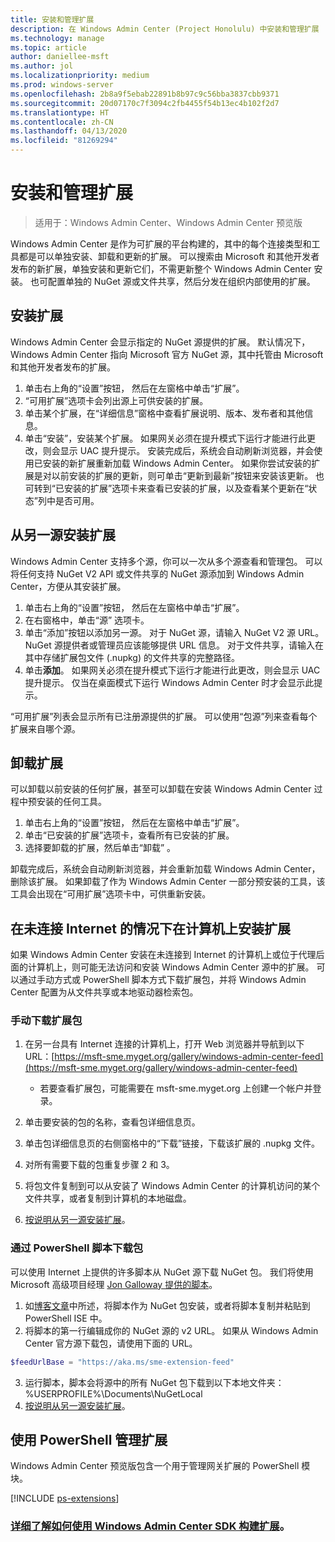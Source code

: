 ```yaml
---
title: 安装和管理扩展
description: 在 Windows Admin Center (Project Honolulu) 中安装和管理扩展
ms.technology: manage
ms.topic: article
author: daniellee-msft
ms.author: jol
ms.localizationpriority: medium
ms.prod: windows-server
ms.openlocfilehash: 2b8a9f5ebab22891b8b97c9c56bba3837cbb9371
ms.sourcegitcommit: 20d07170c7f3094c2fb4455f54b13ec4b102f2d7
ms.translationtype: HT
ms.contentlocale: zh-CN
ms.lasthandoff: 04/13/2020
ms.locfileid: "81269294"
---
```

# <a name="install-and-manage-extensions"></a>安装和管理扩展

>适用于：Windows Admin Center、Windows Admin Center 预览版

Windows Admin Center 是作为可扩展的平台构建的，其中的每个连接类型和工具都是可以单独安装、卸载和更新的扩展。 可以搜索由 Microsoft 和其他开发者发布的新扩展，单独安装和更新它们，不需更新整个 Windows Admin Center 安装。 也可配置单独的 NuGet 源或文件共享，然后分发在组织内部使用的扩展。

## <a name="installing-an-extension"></a>安装扩展

Windows Admin Center 会显示指定的 NuGet 源提供的扩展。 默认情况下，Windows Admin Center 指向 Microsoft 官方 NuGet 源，其中托管由 Microsoft 和其他开发者发布的扩展。

1. 单击右上角的“设置”按钮，  然后在左窗格中单击“扩展”。  
2. “可用扩展”选项卡会列出源上可供安装的扩展。 
3. 单击某个扩展，在“详细信息”窗格中查看扩展说明、版本、发布者和其他信息。 
4. 单击“安装”，安装某个扩展。  如果网关必须在提升模式下运行才能进行此更改，则会显示 UAC 提升提示。 安装完成后，系统会自动刷新浏览器，并会使用已安装的新扩展重新加载 Windows Admin Center。 如果你尝试安装的扩展是对以前安装的扩展的更新，则可单击“更新到最新”按钮来安装该更新。  也可转到“已安装的扩展”选项卡来查看已安装的扩展，以及查看某个更新在“状态”列中是否可用。  

## <a name="installing-extensions-from-a-different-feed"></a>从另一源安装扩展

Windows Admin Center 支持多个源，你可以一次从多个源查看和管理包。 可以将任何支持 NuGet V2 API 或文件共享的 NuGet 源添加到 Windows Admin Center，方便从其安装扩展。

1. 单击右上角的“设置”按钮，  然后在左窗格中单击“扩展”。 
2. 在右窗格中，单击“源”  选项卡。
3. 单击“添加”按钮以添加另一源。  对于 NuGet 源，请输入 NuGet V2 源 URL。 NuGet 源提供者或管理员应该能够提供 URL 信息。 对于文件共享，请输入在其中存储扩展包文件 (.nupkg) 的文件共享的完整路径。
4. 单击**添加**。 如果网关必须在提升模式下运行才能进行此更改，则会显示 UAC 提升提示。 仅当在桌面模式下运行 Windows Admin Center 时才会显示此提示。

“可用扩展”列表会显示所有已注册源提供的扩展。  可以使用“包源”列来查看每个扩展来自哪个源。 

## <a name="uninstalling-an-extension"></a>卸载扩展

可以卸载以前安装的任何扩展，甚至可以卸载在安装 Windows Admin Center 过程中预安装的任何工具。

1. 单击右上角的“设置”按钮，  然后在左窗格中单击“扩展”。  
2. 单击“已安装的扩展”选项卡，查看所有已安装的扩展。 
3. 选择要卸载的扩展，然后单击“卸载”  。

卸载完成后，系统会自动刷新浏览器，并会重新加载 Windows Admin Center，删除该扩展。 如果卸载了作为 Windows Admin Center 一部分预安装的工具，该工具会出现在“可用扩展”选项卡中，可供重新安装。 

## <a name="installing-extensions-on-a-computer-without-internet-connectivity"></a>在未连接 Internet 的情况下在计算机上安装扩展

如果 Windows Admin Center 安装在未连接到 Internet 的计算机上或位于代理后面的计算机上，则可能无法访问和安装 Windows Admin Center 源中的扩展。 可以通过手动方式或 PowerShell 脚本方式下载扩展包，并将 Windows Admin Center 配置为从文件共享或本地驱动器检索包。

### <a name="manually-downloading-extension-packages"></a>手动下载扩展包

1. 在另一台具有 Internet 连接的计算机上，打开 Web 浏览器并导航到以下 URL：[https://msft-sme.myget.org/gallery/windows-admin-center-feed](https://msft-sme.myget.org/gallery/windows-admin-center-feed) 

   * 若要查看扩展包，可能需要在 msft-sme.myget.org 上创建一个帐户并登录。

2. 单击要安装的包的名称，查看包详细信息页。
3. 单击包详细信息页的右侧窗格中的“下载”链接，下载该扩展的 .nupkg 文件。 
4. 对所有需要下载的包重复步骤 2 和 3。
5. 将包文件复制到可以从安装了 Windows Admin Center 的计算机访问的某个文件共享，或者复制到计算机的本地磁盘。
6. [按说明从另一源安装扩展](#installing-extensions-from-a-different-feed)。

### <a name="downloading-packages-with-a-powershell-script"></a>通过 PowerShell 脚本下载包

可以使用 Internet 上提供的许多脚本从 NuGet 源下载 NuGet 包。 我们将使用 Microsoft 高级项目经理 [Jon Galloway 提供的脚本](https://weblogs.asp.net/jongalloway/downloading-a-local-nuget-repository-with-powershell)。

1. 如[博客文章](https://weblogs.asp.net/jongalloway/downloading-a-local-nuget-repository-with-powershell)中所述，将脚本作为 NuGet 包安装，或者将脚本复制并粘贴到 PowerShell ISE 中。
2. 将脚本的第一行编辑成你的 NuGet 源的 v2 URL。 如果从 Windows Admin Center 官方源下载包，请使用下面的 URL。

```powershell
$feedUrlBase = "https://aka.ms/sme-extension-feed"
```

3. 运行脚本，脚本会将源中的所有 NuGet 包下载到以下本地文件夹：%USERPROFILE%\Documents\NuGetLocal
4. [按说明从另一源安装扩展](#installing-extensions-from-a-different-feed)。

## <a name="manage-extensions-with-powershell"></a>使用 PowerShell 管理扩展

Windows Admin Center 预览版包含一个用于管理网关扩展的 PowerShell 模块。

[!INCLUDE [ps-extensions](../includes/ps-extensions.md)]

### <a name="learn-more-about-building-an-extension-with-the-windows-admin-center-sdk"></a>[详细了解如何使用 Windows Admin Center SDK 构建扩展](../extend/extensibility-overview.md)。